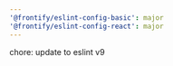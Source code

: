 ```yaml
---
'@frontify/eslint-config-basic': major
'@frontify/eslint-config-react': major
---
```


chore: update to eslint v9
